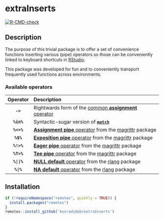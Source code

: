 extraInserts
================

<!-- badges: start -->

[![R-CMD-check](https://github.com/konradedgar/extraInserts/workflows/R-CMD-check/badge.svg)](https://github.com/konradedgar/extraInserts/actions)

<!-- badges: end -->

## Description

The purpose of this trivial package is to offer a set of convenience
functions inserting various (pipe) operators so those can be
conveniently linked to keyboard shortcuts in
[RStudio](https://www.rstudio.com/products/RStudio/).

This package was developed for fun and to conveniently transport
frequently used functions across environments.

### Available operators

|   Operator   | Description                                                                                                                                           |
|:------------:|:------------------------------------------------------------------------------------------------------------------------------------------------------|
|   **`->`**   | Rightwards form of the [common **assignment** operator](https://rdrr.io/r/base/assignOps.html)                                                        |
|  **`%in%`**  | Syntactic-sugar version of [**`match`**](https://rdrr.io/r/base/match.html)                                                                           |
|  **`%<>%`**  | [**Assignment pipe** operator](https://magrittr.tidyverse.org/reference/compound.html) from the [magrittr](https://magrittr.tidyverse.org/) package   |
|  **`%$%`**   | [**Exposition pipe** operator](https://magrittr.tidyverse.org/reference/exposition.html) from the [magrittr](https://magrittr.tidyverse.org/) package |
|  **`%!>%`**  | [**Eager pipe** operator](https://magrittr.tidyverse.org/reference/pipe-eager.html) from the [magrittr](https://magrittr.tidyverse.org/) package      |
|  **`%T>%`**  | [**Tee pipe** operator](https://magrittr.tidyverse.org/reference/tee.html) from the [magrittr](https://magrittr.tidyverse.org/) package               |
| **`%\|\|%`** | [**NULL default** operator](https://rlang.r-lib.org/reference/op-null-default.html) from the [rlang](https://rlang.r-lib.org/) package                |
|  **`%\|%`**  | [**NA default** operator](https://rlang.r-lib.org/reference/op-na-default.html) from the [rlang](https://rlang.r-lib.org/) package                    |

## Installation

``` r
if (!requireNamespace("remotes", quietly = TRUE)) {
  install.packages("remotes")
}
remotes::install_github('konradzdeb/extraInserts')
```
